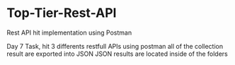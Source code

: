 # Top-Tier-Rest-API
Rest API hit implementation using Postman

Day 7 Task, hit 3 differents restfull APIs using postman
all of the collection result are exported into JSON
JSON results are located inside of the folders
